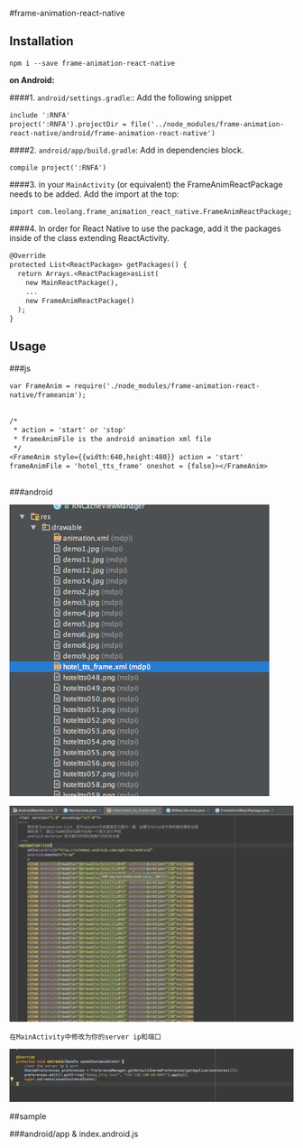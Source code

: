 #frame-animation-react-native

## Installation

```
npm i --save frame-animation-react-native
```

**on Android:**

####1. `android/settings.gradle`:: Add the following snippet

```
include ':RNFA'
project(':RNFA').projectDir = file('../node_modules/frame-animation-react-native/android/frame-animation-react-native')
```

####2. `android/app/build.gradle`: Add in dependencies block.

```
compile project(':RNFA')
```

####3. in your `MainActivity` (or equivalent) the FrameAnimReactPackage needs to be added. Add the import at the top:

```
import com.leolang.frame_animation_react_native.FrameAnimReactPackage;
```

####4. In order for React Native to use the package, add it the packages inside of the class extending ReactActivity.

```
@Override
protected List<ReactPackage> getPackages() {
  return Arrays.<ReactPackage>asList(
	new MainReactPackage(),
	...
	new FrameAnimReactPackage()
  );
}

```
## Usage
###js

```
var FrameAnim = require('./node_modules/frame-animation-react-native/frameanim');


```

``` 
/* 
 * action = 'start' or 'stop'
 * frameAnimFile is the android animation xml file
 */
<FrameAnim style={{width:640,height:480}} action = 'start' frameAnimFile = 'hotel_tts_frame' oneshot = {false}></FrameAnim>


```
###android

![](https://github.com/Leo-Lang/frame-animation-react-native/raw/master/docs/usage.png)

![](https://github.com/Leo-Lang/frame-animation-react-native/raw/master/docs/usage2.png)


```
在MainActivity中修改为你的server ip和端口

```
![](https://github.com/Leo-Lang/frame-animation-react-native/raw/master/docs/usage3.png)



##sample
   
###android/app & index.android.js
